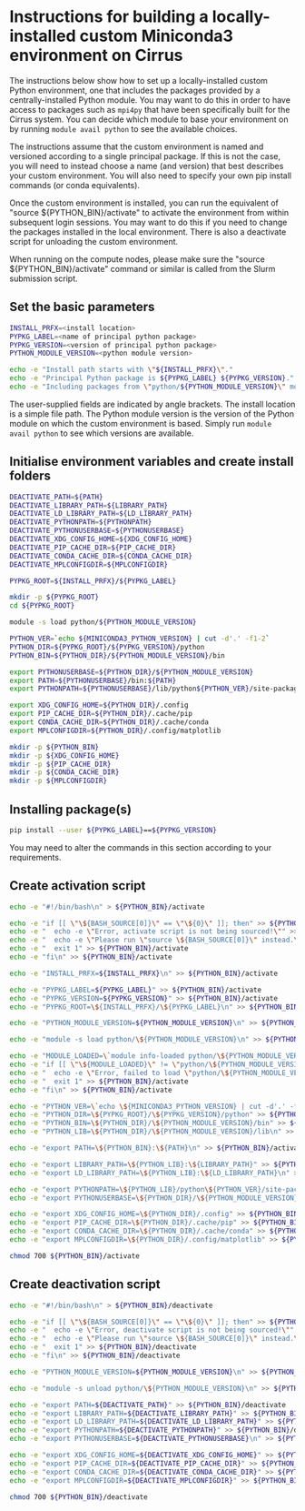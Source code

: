 Instructions for building a locally-installed custom Miniconda3 environment on Cirrus
=====================================================================================
  
The instructions below show how to set up a locally-installed custom Python environment, one that includes
the packages provided by a centrally-installed Python module. You may want to do this in order to have
access to packages such as `mpi4py` that have been specifically built for the Cirrus system. You can decide
which module to base your environment on by running `module avail python` to see the available choices.

The instructions assume that the custom environment is named and versioned according to a single principal package.
If this is not the case, you will need to instead choose a name (and version) that best describes your custom environment.
You will also need to specify your own pip install commands (or conda equivalents).

Once the custom environment is installed, you can run the equivalent of "source ${PYTHON_BIN}/activate" to activate
the environment from within subsequent login sessions. You may want to do this if you need to change the packages
installed in the local environment. There is also a deactivate script for unloading the custom environment.

When running on the compute nodes, please make sure the "source ${PYTHON_BIN}/activate" command or similar
is called from the Slurm submission script.


Set the basic parameters
------------------------

```bash
INSTALL_PRFX=<install location>
PYPKG_LABEL=<name of principal python package>
PYPKG_VERSION=<version of principal python package>
PYTHON_MODULE_VERSION=<python module version>

echo -e "Install path starts with \"${INSTALL_PRFX}\"."
echo -e "Principal Python package is ${PYPKG_LABEL} ${PYPKG_VERSION}."
echo -e "Including packages from \"python/${PYTHON_MODULE_VERSION}\" module.\n"
```

The user-supplied fields are indicated by angle brackets.
The install location is a simple file path.
The Python module version is the version of the Python module on which the custom environment is based.
Simply run `module avail python` to see which versions are available.


Initialise environment variables and create install folders
-----------------------------------------------------------

```bash
DEACTIVATE_PATH=${PATH}
DEACTIVATE_LIBRARY_PATH=${LIBRARY_PATH}
DEACTIVATE_LD_LIBRARY_PATH=${LD_LIBRARY_PATH}
DEACTIVATE_PYTHONPATH=${PYTHONPATH}
DEACTIVATE_PYTHONUSERBASE=${PYTHONUSERBASE}
DEACTIVATE_XDG_CONFIG_HOME=${XDG_CONFIG_HOME}
DEACTIVATE_PIP_CACHE_DIR=${PIP_CACHE_DIR}
DEACTIVATE_CONDA_CACHE_DIR=${CONDA_CACHE_DIR}
DEACTIVATE_MPLCONFIGDIR=${MPLCONFIGDIR}

PYPKG_ROOT=${INSTALL_PRFX}/${PYPKG_LABEL}

mkdir -p ${PYPKG_ROOT}
cd ${PYPKG_ROOT}

module -s load python/${PYTHON_MODULE_VERSION}

PYTHON_VER=`echo ${MINICONDA3_PYTHON_VERSION} | cut -d'.' -f1-2`
PYTHON_DIR=${PYPKG_ROOT}/${PYPKG_VERSION}/python
PYTHON_BIN=${PYTHON_DIR}/${PYTHON_MODULE_VERSION}/bin

export PYTHONUSERBASE=${PYTHON_DIR}/${PYTHON_MODULE_VERSION}
export PATH=${PYTHONUSERBASE}/bin:${PATH}
export PYTHONPATH=${PYTHONUSERBASE}/lib/python${PYTHON_VER}/site-packages:${PYTHONPATH}

export XDG_CONFIG_HOME=${PYTHON_DIR}/.config
export PIP_CACHE_DIR=${PYTHON_DIR}/.cache/pip
export CONDA_CACHE_DIR=${PYTHON_DIR}/.cache/conda
export MPLCONFIGDIR=${PYTHON_DIR}/.config/matplotlib

mkdir -p ${PYTHON_BIN}
mkdir -p ${XDG_CONFIG_HOME}
mkdir -p ${PIP_CACHE_DIR}
mkdir -p ${CONDA_CACHE_DIR}
mkdir -p ${MPLCONFIGDIR}
```


Installing package(s)
---------------------

```bash
pip install --user ${PYPKG_LABEL}==${PYPKG_VERSION}
```

You may need to alter the commands in this section according to your requirements.


Create activation script
------------------------

```bash
echo -e "#!/bin/bash\n" > ${PYTHON_BIN}/activate

echo -e "if [[ \"\${BASH_SOURCE[0]}\" == \"\${0}\" ]]; then" >> ${PYTHON_BIN}/activate
echo -e "  echo -e \"Error, activate script is not being sourced!\"" >> ${PYTHON_BIN}/activate
echo -e "  echo -e \"Please run \"source \${BASH_SOURCE[0]}\" instead.\"" >> ${PYTHON_BIN}/activate
echo -e "  exit 1" >> ${PYTHON_BIN}/activate
echo -e "fi\n" >> ${PYTHON_BIN}/activate

echo -e "INSTALL_PRFX=${INSTALL_PRFX}\n" >> ${PYTHON_BIN}/activate

echo -e "PYPKG_LABEL=${PYPKG_LABEL}" >> ${PYTHON_BIN}/activate
echo -e "PYPKG_VERSION=${PYPKG_VERSION}" >> ${PYTHON_BIN}/activate
echo -e "PYPKG_ROOT=\${INSTALL_PRFX}/\${PYPKG_LABEL}\n" >> ${PYTHON_BIN}/activate

echo -e "PYTHON_MODULE_VERSION=${PYTHON_MODULE_VERSION}\n" >> ${PYTHON_BIN}/activate

echo -e "module -s load python/\${PYTHON_MODULE_VERSION}\n" >> ${PYTHON_BIN}/activate

echo -e "MODULE_LOADED=\`module info-loaded python/\${PYTHON_MODULE_VERSION}\`" >> ${PYTHON_BIN}/activate
echo -e "if [[ \"\${MODULE_LOADED}\" != \"python/\${PYTHON_MODULE_VERSION}\" ]]; then" >> ${PYTHON_BIN}/activate
echo -e "  echo -e \"Error, failed to load \"python/\${PYTHON_MODULE_VERSION}\" module!\"" >> ${PYTHON_BIN}/activate
echo -e "  exit 1" >> ${PYTHON_BIN}/activate
echo -e "fi\n" >> ${PYTHON_BIN}/activate

echo -e "PYTHON_VER=\`echo \${MINICONDA3_PYTHON_VERSION} | cut -d'.' -f1-2\`" >> ${PYTHON_BIN}/activate
echo -e "PYTHON_DIR=\${PYPKG_ROOT}/\${PYPKG_VERSION}/python" >> ${PYTHON_BIN}/activate
echo -e "PYTHON_BIN=\${PYTHON_DIR}/\${PYTHON_MODULE_VERSION}/bin" >> ${PYTHON_BIN}/activate
echo -e "PYTHON_LIB=\${PYTHON_DIR}/\${PYTHON_MODULE_VERSION}/lib\n" >> ${PYTHON_BIN}/activate

echo -e "export PATH=\${PYTHON_BIN}:\${PATH}\n" >> ${PYTHON_BIN}/activate

echo -e "export LIBRARY_PATH=\${PYTHON_LIB}:\${LIBRARY_PATH}" >> ${PYTHON_BIN}/activate
echo -e "export LD_LIBRARY_PATH=\${PYTHON_LIB}:\${LD_LIBRARY_PATH}\n" >> ${PYTHON_BIN}/activate

echo -e "export PYTHONPATH=\${PYTHON_LIB}/python\${PYTHON_VER}/site-packages:\${PYTHONPATH}" >> ${PYTHON_BIN}/activate
echo -e "export PYTHONUSERBASE=\${PYTHON_DIR}/\${PYTHON_MODULE_VERSION}\n" >> ${PYTHON_BIN}/activate

echo -e "export XDG_CONFIG_HOME=\${PYTHON_DIR}/.config" >> ${PYTHON_BIN}/activate
echo -e "export PIP_CACHE_DIR=\${PYTHON_DIR}/.cache/pip" >> ${PYTHON_BIN}/activate
echo -e "export CONDA_CACHE_DIR=\${PYTHON_DIR}/.cache/conda" >> ${PYTHON_BIN}/activate
echo -e "export MPLCONFIGDIR=\${PYTHON_DIR}/.config/matplotlib" >> ${PYTHON_BIN}/activate

chmod 700 ${PYTHON_BIN}/activate
```


Create deactivation script
--------------------------

```bash
echo -e "#!/bin/bash\n" > ${PYTHON_BIN}/deactivate

echo -e "if [[ \"\${BASH_SOURCE[0]}\" == \"\${0}\" ]]; then" >> ${PYTHON_BIN}/deactivate
echo -e "  echo -e \"Error, deactivate script is not being sourced!\"" >> ${PYTHON_BIN}/deactivate
echo -e "  echo -e \"Please run \"source \${BASH_SOURCE[0]}\" instead.\"" >> ${PYTHON_BIN}/deactivate
echo -e "  exit 1" >> ${PYTHON_BIN}/deactivate
echo -e "fi\n" >> ${PYTHON_BIN}/deactivate

echo -e "PYTHON_MODULE_VERSION=${PYTHON_MODULE_VERSION}\n" >> ${PYTHON_BIN}/deactivate

echo -e "module -s unload python/\${PYTHON_MODULE_VERSION}\n" >> ${PYTHON_BIN}/deactivate

echo -e "export PATH=${DEACTIVATE_PATH}" >> ${PYTHON_BIN}/deactivate
echo -e "export LIBRARY_PATH=${DEACTIVATE_LIBRARY_PATH}" >> ${PYTHON_BIN}/deactivate
echo -e "export LD_LIBRARY_PATH=${DEACTIVATE_LD_LIBRARY_PATH}" >> ${PYTHON_BIN}/deactivate
echo -e "export PYTHONPATH=${DEACTIVATE_PYTHONPATH}" >> ${PYTHON_BIN}/deactivate
echo -e "export PYTHONUSERBASE=${DEACTIVATE_PYTHONUSERBASE}\n" >> ${PYTHON_BIN}/deactivate

echo -e "export XDG_CONFIG_HOME=${DEACTIVATE_XDG_CONFIG_HOME}" >> ${PYTHON_BIN}/deactivate
echo -e "export PIP_CACHE_DIR=${DEACTIVATE_PIP_CACHE_DIR}" >> ${PYTHON_BIN}/deactivate
echo -e "export CONDA_CACHE_DIR=${DEACTIVATE_CONDA_CACHE_DIR}" >> ${PYTHON_BIN}/deactivate
echo -e "export MPLCONFIGDIR=${DEACTIVATE_MPLCONFIGDIR}" >> ${PYTHON_BIN}/deactivate

chmod 700 ${PYTHON_BIN}/deactivate
```
